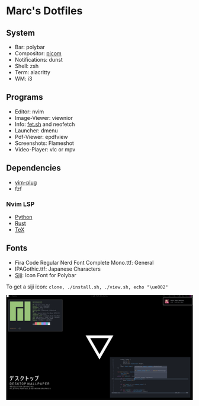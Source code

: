 # Marc's Dotfiles

## System

+ Bar: polybar
+ Compositor: [picom](https://github.com/ibhagwan/picom)
+ Notifications: dunst
+ Shell: zsh
+ Term: alacritty
+ WM: i3

## Programs
+ Editor: nvim
+ Image-Viewer: viewnior
+ Info: [fet.sh](https://github.com/6gk/fet.sh) and neofetch
+ Launcher: dmenu
+ Pdf-Viewer: epdfview
+ Screenshots: Flameshot
+ Video-Player: vlc or mpv

## Dependencies

+ [vim-plug](https://github.com/junegunn/vim-plug)
+ fzf

### Nvim LSP

+ [Python](https://github.com/palantir/python-language-server)
+ [Rust](https://github.com/rust-analyzer/rust-analyzer)
+ [TeX](https://github.com/latex-lsp/texlab)

## Fonts
+ Fira Code Regular Nerd Font Complete Mono.ttf: General
+ IPAGothic.ttf: Japanese Characters
+ [Siji](https://github.com/stark/siji): Icon Font for Polybar

To get a siji icon: `clone, ./install.sh, ./view.sh, echo "\ue002"`

![PC](screenshots/pc.png)
